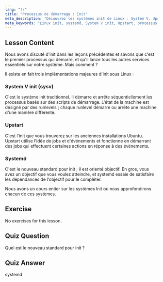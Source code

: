 ```yaml
---
lang: "fr"
title: "Processus de démarrage : Init"
meta_description: "Découvrez les systèmes init de Linux : System V, Upstart et systemd. Comprenez leurs rôles dans le processus de démarrage et comment ils gèrent les services. Commencez votre parcours Linux !"
meta_keywords: "Linux init, systemd, System V init, Upstart, processus de démarrage Linux, tutoriel Linux, Linux pour débutants, guide Linux"
---
```


## Lesson Content

Nous avons discuté d'init dans les leçons précédentes et savons que c'est le premier processus qui démarre, et qu'il lance tous les autres services essentiels sur notre système. Mais comment ?

Il existe en fait trois implémentations majeures d'init sous Linux :

### System V init (sysv)

C'est le système init traditionnel. Il démarre et arrête séquentiellement les processus basés sur des scripts de démarrage. L'état de la machine est désigné par des runlevels ; chaque runlevel démarre ou arrête une machine d'une manière différente.

### Upstart

C'est l'init que vous trouverez sur les anciennes installations Ubuntu. Upstart utilise l'idée de jobs et d'événements et fonctionne en démarrant des jobs qui effectuent certaines actions en réponse à des événements.

### Systemd

C'est le nouveau standard pour init ; il est orienté objectif. En gros, vous avez un objectif que vous voulez atteindre, et systemd essaie de satisfaire les dépendances de l'objectif pour le compléter.

Nous avons un cours entier sur les systèmes Init où nous approfondirons chacun de ces systèmes.

## Exercise

No exercises for this lesson.

## Quiz Question

Quel est le nouveau standard pour init ?

## Quiz Answer

systemd

